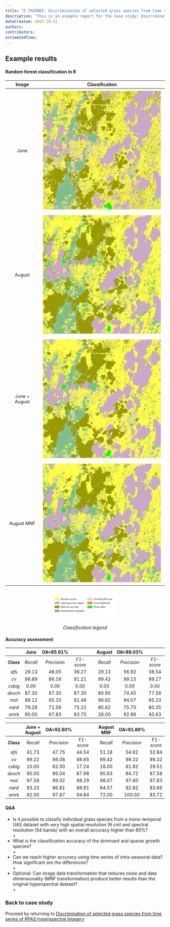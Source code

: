 ```yaml
---
title: "E-TRAINEE: Discrimination of selected grass species from time series of RPAS hyperspectral imagery - report"
description: "This is an example report for the Case study: Discrimination of selected grass species from time series of RPAS hyperspectral imagery."
dateCreated: 2023-10-12
authors: 
contributors:
estimatedTime:
---
```


## Example results

#### Random forest classification in R

| Image | Classification |
| :---: | :---: |
| June | <img src="media/06_classification_raster.jpg" alt="Figure 1" title="June" width="400"> |
| August | <img src="media/08_classification_raster.jpg" alt="Figure 2" title="August" width="400"> |
| June + August | <img src="media/0608_classification_raster.jpg" alt="Figure 3" title="June + August" width="400"> |
| August MNF | <img src="media/MNF_classification_raster.jpg" alt="Figure 4" title="August MNF" width="400"> |

<p align="center">
<img src="media/classification_legend.png" title="Classification legend" alt="Figure 5" width="200"/>
</p>

<div align="center">

<i>Classification legend</i>

</div>

#### Accuracy assessment

|  | June | OA=85.91% |  |  | August | OA=88.03% |  |
|:---:|:---:|:---:|:---:|:---:|:---:|:---:|:---:|
| **Class** | *Recall* | *Precision* | *F1-score* |  | *Recall* | *Precision* | *F1-score* |
| *afs* | 29.13 | 48.05 | 36.27 |  | 29.13 | 56.92 | 38.54 |
| *cv* | 96.89 | 86.16 | 91.21 |  | 99.42 | 99.13 | 99.27 |
| *cxbig* | 0.00 | 0.00 | 0.00 |  | 0.00 | 0.00 | 0.00 |
| *desch* | 87.30 | 87.30 | 87.30 |  | 80.95 | 74.45 | 77.56 |
| *mol* | 88.12 | 95.10 | 91.48 |  | 96.62 | 94.07 | 95.33 |
| *nard* | 79.28 | 71.56 | 75.22 |  | 85.62 | 75.70 | 80.35 |
| *smrk* | 90.00 | 97.83 | 93.75 |  | 26.00 | 92.86 | 40.63 |


|  | June + August | OA=92.60% |  |  | August MNF | OA=91.89% |  |
|:---:|:---:|:---:|:---:|:---:|:---:|:---:|:---:|
| **Class** | *Recall* | *Precision* | *F1-score* |  | *Recall* | *Precision* | *F1-score* |
| *afs* | 41.73 | 47.75 | 44.54 |  | 51.18 | 54.62 | 52.84 |
| *cv* | 99.22 | 98.08 | 98.65 |  | 99.42 | 99.22 | 99.32 |
| *cxbig* | 10.00 | 62.50 | 17.24 |  | 18.00 | 81.82 | 29.51 |
| *desch* | 90.00 | 86.04 | 87.98 |  | 90.63 | 84.72 | 87.58 |
| *mol* | 97.58 | 99.02 | 98.29 |  | 98.07 | 97.60 | 97.83 |
| *nard* | 93.23 | 86.81 | 89.91 |  | 84.57 | 82.82 | 83.69 |
| *smrk* | 92.00 | 97.87 | 94.84 |  | 72.00 | 100.00 | 83.72 |

#### Q&A

* Is it possible to classify individual grass species from a mono-temporal UAS dataset with very high spatial resolution (9 cm) and spectral resolution (54 bands) with an overall accuracy higher than 85%?  
    + 
* What is the classification accuracy of the dominant and sparse growth species?  
    + 
* Can we reach higher accuracy using time series of intra-seasonal data? How significant are the differences?  
    + 
* Optional: Can image data transformation that reduces noise and data dimensionality (MNF transformation) produce better results than the original hyperspectral dataset?  
    + 
    
### Back to case study
Proceed by returning to [Discrimination of selected grass species from time series of RPAS hyperspectral imagery](../06_Krkonose_tundra_grasslands.md)